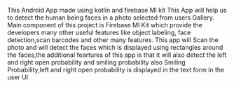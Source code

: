 This Android App made using kotlin and firebase Ml kit
This App will help us to detect the human being faces in a photo selected from users Gallery.
Main component of this project is Firebase Ml Kit which provide the developers many other useful features like object labeling, face detection,scan barcodes and other many features.
This app will Scan the photo and will detect the faces which is displayed using rectangles around the faces,the additional feartures of this app is that it will also detect the left and right open probability and smiling probability also
Smiling Probability,left and right open probability is displayed in the text form in the user UI
